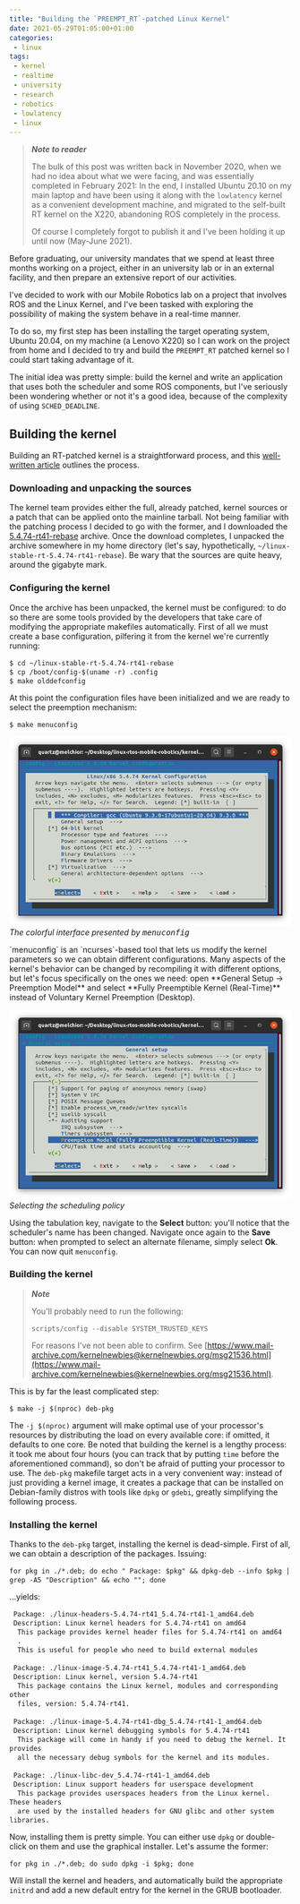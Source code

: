 ```yaml
---
title: "Building the `PREEMPT_RT`-patched Linux Kernel"
date: 2021-05-29T01:05:00+01:00
categories:
 - linux
tags:
 - kernel
 - realtime
 - university
 - research
 - robotics
 - lowlatency
 - linux
---
```


> ***Note to reader***
>
> The bulk of this post was written back in November 2020, when we had no idea about what we were facing, and was essentially completed in February 2021: In the end, I installed Ubuntu 20.10 on my main laptop and have been using it along with the `lowlatency` kernel as a convenient development machine, and migrated to the self-built RT kernel on the X220, abandoning ROS completely in the process.
>
> Of course I completely forgot to publish it and I've been holding it up until now (May-June 2021).

Before graduating, our university mandates that we spend at least three months working on a project, either in an university lab or in an external facility, and then prepare an extensive report of our activities.

I've decided to work with our Mobile Robotics lab on a project that involves ROS and the Linux Kernel, and I've been tasked with exploring the possibility of making the system behave in a real-time manner.

To do so, my first step has been installing the target operating system, Ubuntu 20.04, on my machine (a Lenovo X220) so I can work on the project from home and I decided to try and build the `PREEMPT_RT` patched kernel so I could start taking advantage of it.

The initial idea was pretty simple: build the kernel and write an application that uses both the scheduler and some ROS components, but I've seriously been wondering whether or not it's a good idea, because of the complexity of using `SCHED_DEADLINE`.

## Building the kernel

Building an RT-patched kernel is a straightforward process, and this [well-written article](http://kernel-notes.gbittencourt.net/compiling-preempt-rt/) outlines the process.

### Downloading and unpacking the sources

The kernel team provides either the full, already patched, kernel sources or a patch that can be applied onto the mainline tarball. Not being familiar with the patching process I decided to go with the former, and I downloaded the [5.4.74-rt41-rebase](https://git.kernel.org/pub/scm/linux/kernel/git/rt/linux-stable-rt.git/tag/?h=v5.4.74-rt41-rebase) archive. Once the download completes, I unpacked the archive somewhere in my home directory (let's say, hypothetically, `~/linux-stable-rt-5.4.74-rt41-rebase`). Be wary that the sources are quite heavy, around the gigabyte mark.

### Configuring the kernel

Once the archive has been unpacked, the kernel must be configured: to do so there are some tools provided by the developers that take care of modifying the appropriate makefiles automatically. First of all we must create a base configuration, pilfering it from the kernel we're currently running:

```
$ cd ~/linux-stable-rt-5.4.74-rt41-rebase
$ cp /boot/config-$(uname -r) .config
$ make olddefconfig
```

At this point the configuration files have been initialized and we are ready to select the preemption mechanism:

```
$ make menuconfig
```

<p style="vertical-align:middle;">
<img src="https://raw.githubusercontent.com/jack23247/blog/master/img/menuconfig-main.png" alt="menuconfig-main" style="zoom: 100%;" />
<br><i>The colorful interface presented by <tt>menuconfig</tt></i>
</p>
`menuconfig` is an `ncurses`-based tool that lets us modify the kernel parameters so we can obtain different configurations. Many aspects of the kernel's behavior can be changed by recompiling it with different options, but let's focus specifically on the ones we need: open **General Setup → Preemption Model** and select **Fully Preemptible Kernel (Real-Time)** instead of Voluntary Kernel Preemption (Desktop).

<p style="vertical-align:middle;">
<img src="https://raw.githubusercontent.com/jack23247/blog/master/img/menuconfig-sched.png" alt="menuconfig-sched" style="zoom: 100%;" />
<br><i>Selecting the scheduling policy</i>
</p>

Using the tabulation key, navigate to the **Select** button: you'll notice that the scheduler's name has been changed. Navigate once again to the **Save** button: when prompted to select an alternate filename, simply select **Ok**. You can now quit `menuconfig`.

### Building the kernel

> ***Note***
>
> You'll probably need to run the following:
>
> ```
> scripts/config --disable SYSTEM_TRUSTED_KEYS
> ```
>
> For reasons I've not been able to confirm. See [https://www.mail-archive.com/kernelnewbies@kernelnewbies.org/msg21536.html](https://www.mail-archive.com/kernelnewbies@kernelnewbies.org/msg21536.html).

This is by far the least complicated step:

```
$ make -j $(nproc) deb-pkg
```

The `-j $(nproc)` argument will make optimal use of your processor's resources by distributing the load on every available core: if omitted, it defaults to one core. Be noted that building the kernel is a lengthy process: it took me about four hours (you can track that by putting `time` before the aforementioned command), so don't be afraid of putting your processor to use. The `deb-pkg` makefile target acts in a very convenient way: instead of just providing a kernel image, it creates a package that can be installed on Debian-family distros with tools like `dpkg` or `gdebi`, greatly simplifying the following process.

### Installing the kernel

Thanks to the `deb-pkg` target, installing the kernel is dead-simple. First of all, we can obtain a description of the packages. Issuing:

```shell
for pkg in ./*.deb; do echo " Package: $pkg" && dpkg-deb --info $pkg | grep -A5 "Description" && echo ""; done
```

...yields:

```
 Package: ./linux-headers-5.4.74-rt41_5.4.74-rt41-1_amd64.deb
 Description: Linux kernel headers for 5.4.74-rt41 on amd64
  This package provides kernel header files for 5.4.74-rt41 on amd64
  .
  This is useful for people who need to build external modules

 Package: ./linux-image-5.4.74-rt41_5.4.74-rt41-1_amd64.deb
 Description: Linux kernel, version 5.4.74-rt41
  This package contains the Linux kernel, modules and corresponding other
  files, version: 5.4.74-rt41.

 Package: ./linux-image-5.4.74-rt41-dbg_5.4.74-rt41-1_amd64.deb
 Description: Linux kernel debugging symbols for 5.4.74-rt41
  This package will come in handy if you need to debug the kernel. It provides
  all the necessary debug symbols for the kernel and its modules.

 Package: ./linux-libc-dev_5.4.74-rt41-1_amd64.deb
 Description: Linux support headers for userspace development
  This package provides userspaces headers from the Linux kernel.  These headers
  are used by the installed headers for GNU glibc and other system libraries.
```

Now, installing them is pretty simple. You can either use `dpkg` or double-click on them and use the graphical installer. Let's assume the former:

```shell
for pkg in ./*.deb; do sudo dpkg -i $pkg; done
```

Will install the kernel and headers, and automatically build the appropriate `initrd` and add a new default entry for the kernel in the GRUB bootloader.
